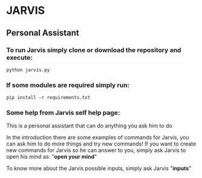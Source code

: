 # JARVIS
## Personal Assistant

### To run Jarvis simply clone or download the repository and execute:
`python jarvis.py`

### If some modules are required simply run:
`pip install -r requirements.txt`

### Some help from Jarvis self help page:
  This is a personal assistant that can do anything you ask him to do
  
  In the introduction there are some examples of commands for Jarvis,
  you can ask him to do more things and try new commands!
  If you want to create new commands for Jarvis so he can answer to you, 
  simply ask Jarvis to open his mind as: "**open your mind**"    
 
  To know more about the Jarvis possible inputs, simply ask Jarvis "**inputs**" 
    
